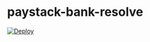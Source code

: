 # paystack-bank-resolve


[![Deploy](https://www.herokucdn.com/deploy/button.svg)](https://heroku.com/deploy?template=https://github.com/sauban/paystack-bank-resolve)
